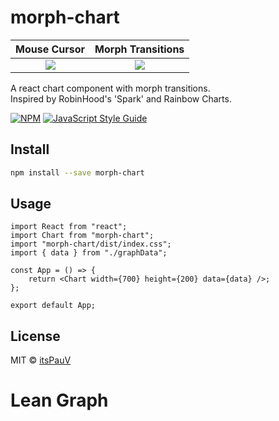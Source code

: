 # morph-chart

Mouse Cursor            |  Morph Transitions
:-------------------------:|:-------------------------:
![](https://github.com/itsPauV/morph-chart/raw/main/src/common/images/chart_screenshot.png)  |  ![](https://github.com/itsPauV/morph-chart/raw/main/src/common/gif/morph_chart.gif)

A react chart component with morph transitions.
<br>
Inspired by RobinHood's 'Spark' and Rainbow Charts.

[![NPM](https://img.shields.io/npm/v/morph-chart.svg)](https://www.npmjs.com/package/morph-chart) [![JavaScript Style Guide](https://img.shields.io/badge/code_style-standard-brightgreen.svg)](https://standardjs.com)

## Install

```bash
npm install --save morph-chart
```

## Usage

```tsx
import React from "react";
import Chart from "morph-chart";
import "morph-chart/dist/index.css";
import { data } from "./graphData";

const App = () => {
    return <Chart width={700} height={200} data={data} />;
};

export default App;
```

## License

MIT © [itsPauV](https://github.com/itsPauV)

# Lean Graph
